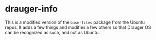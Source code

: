 # drauger-info
This is a modified version of the `base-files` package from the Ubuntu repos. It adds a few things and modifies a few others so that Drauger OS can be recognized as such, and not as Ubuntu.
